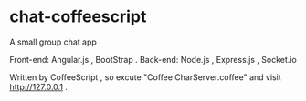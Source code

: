 chat-coffeescript
=================

A small group chat app

Front-end: Angular.js , BootStrap .
Back-end:  Node.js , Express.js , Socket.io

Written by CoffeeScript , so excute "Coffee CharServer.coffee" and visit http://127.0.0.1 . 
